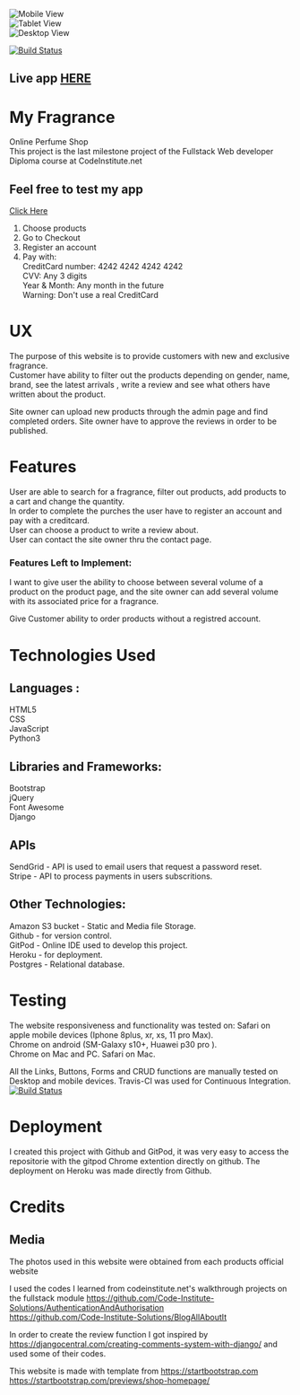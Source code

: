 ![Mobile View](wireframes_mockups/mobile.png?raw=true)      
![Tablet View](wireframes_mockups/ipad.png?raw=true)    
![Desktop View](wireframes_mockups/desktop.png?raw=true)    


[![Build Status](https://travis-ci.com/Rawa08/FullstackWithDjango.svg?branch=master)](https://travis-ci.com/Rawa08/FullstackWithDjango)




## Live app  [HERE](https://myfragrance.herokuapp.com/)


# My Fragrance
Online Perfume Shop  
This project is the last milestone project of the Fullstack Web developer Diploma course at CodeInstitute.net

## Feel free to test my app 
[Click Here](https://fullstackwithdjango.herokuapp.com/)
1. Choose products
2. Go to Checkout
3. Register an account
4. Pay with:  
 CreditCard number: 4242 4242 4242 4242  
 CVV: Any 3 digits   
 Year & Month: Any month in the future   
 Warning: Don't use a real CreditCard 



 # UX
 
The purpose of this website is to provide customers with new and exclusive fragrance.   
Customer have ability to filter out the products depending on gender, name, brand, see the latest arrivals , write a review and see what others have written about the product.

Site owner can upload new products through the admin page and find completed orders. 
Site owner have to approve the reviews in order to be published.

# Features
User are able to search for a fragrance, filter out products, add products to a cart and change the quantity.   
In order to complete the purches the user have to register an account and pay with a creditcard.  
User can choose a product to write a review about.   
User can contact the site owner thru the contact page.

### Features Left to Implement:
I want to give  user the ability to choose between several volume of a product on the product page, 
and the site owner can add several volume with its associated price for a fragrance.

Give Customer ability to order products without a registred account.

# Technologies Used
## Languages : 
HTML5   
CSS   
JavaScript   
Python3   
## Libraries and Frameworks: 
Bootstrap   
jQuery   
Font Awesome   
Django  
## APIs
SendGrid - API is used to email users that request a password reset.  
Stripe - API to process payments in users subscritions.

## Other Technologies:
Amazon S3 bucket - Static and Media file Storage.  
Github - for version control.  
GitPod - Online IDE used to develop this project.  
Heroku - for deployment.  
Postgres - Relational database.  


# Testing
The website responsiveness and functionality was tested on:
Safari on apple mobile devices (Iphone 8plus, xr, xs, 11 pro Max).  
Chrome on android (SM-Galaxy s10+, Huawei p30 pro ).  
Chrome on Mac and PC.
Safari on Mac.

All the Links, Buttons, Forms and CRUD functions are manually tested on Desktop and mobile devices.
Travis-CI was used for Continuous Integration. [![Build Status](https://travis-ci.com/Rawa08/FullstackWithDjango.svg?branch=master)](https://travis-ci.com/Rawa08/FullstackWithDjango)


# Deployment
I created this project with Github and GitPod, it was very easy to access the repositorie with the gitpod Chrome extention directly on github.
The deployment on Heroku was made directly from Github.









# Credits

## Media
 The photos used in this website were obtained from each products official website  

I used the codes I learned from codeinstitute.net's walkthrough projects on the fullstack module
https://github.com/Code-Institute-Solutions/AuthenticationAndAuthorisation  
https://github.com/Code-Institute-Solutions/BlogAllAboutIt  

In order to create the review function I got inspired by https://djangocentral.com/creating-comments-system-with-django/
and used some of their codes.

This website is made with template from https://startbootstrap.com  
https://startbootstrap.com/previews/shop-homepage/

